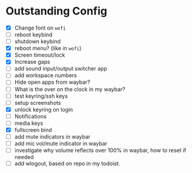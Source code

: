 # Outstanding Config

- [x] Change font on `wofi`
- [ ] reboot keybind
- [ ] shutdown keybind
- [x] reboot menu? (like in `wofi`)
- [x] Screen timeout/lock
- [x] Increase gaps
- [ ] add sound input/output switcher app
- [ ] add workspace numbers
- [ ] Hide open apps from waybar?
- [ ] What is the over on the clock in my waybar?
- [ ] test keyring/ssh keys
- [ ] setup screenshots
- [x] unlock keyring on login
- [ ] Notifications
- [ ] media keys
- [x] fullscreen bind
- [ ] add mute indicators in waybar
- [ ] add mic vol/mute indicator in waybar
- [ ] investigate why volume reflects over 100% in waybar, how to reset if needed
- [ ] add wlogout, based on repo in my todoist.

